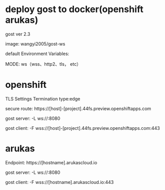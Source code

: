 # deploy gost to  docker(openshift arukas)

gost ver 2.3

image: wangyi2005/gost-ws

default Environment Variables:

MODE: ws（wss、http2、tls， etc）

# openshift

TLS Settings Termination type:edge

secure route: https://[host]-[project].44fs.preview.openshiftapps.com

gost server: -L ws://:8080

gost client: -F wss://[host]-[project].44fs.preview.openshiftapps.com:443

# arukas

Endpoint: https://[hostname].arukascloud.io

gost server: -L ws://:8080

gost client: -F wss://[hostname].arukascloud.io:443
